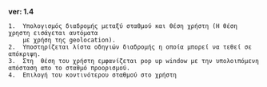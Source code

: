 **ver: 1.4**

    1.  Υπολογισμός διαδρομής μεταξύ σταθμού και θέση χρήστη (Η θέση χρηστη εισάγεται αυτόματα 
        με χρήση της geolocation). 
    2.  Υποστηρίζεται λίστα οδηγιών διαδρομής η οποία μπορεί να τεθεί σε απόκριψη. 
    3.  Στη  θέση του χρήστη εμφανίζεται pop up window με την υπολοιπόμενη απόσταση απο το σταθμό προορισμού. 
    4.  Επιλογή του κοντινότερου σταθμού στο χρήστη

